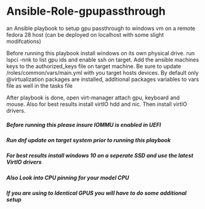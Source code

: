 # Ansible-Role-gpupassthrough
an Ansible playbook to setup gpu passthrough to windows vm on a remote fedora 28 host (can be deployed on localhost with some slight modifcations)

Before running this playbook install windows on its own physical drive.
run lspci -nnk to list gpu ids and enable ssh on target. Add the ansible machines keys to the authorized_keys file on target machine. Be sure to update /roles/common/vars/main.yml with you target hosts devices.
By default only @virtualization packages are installed, additional packages variables to vars file as well in the tasks file

After playbook is done, open virt-manager attach gpu, keyboard and mouse. Also for best results install virtIO hdd and nic. Then install virtIO drivers.



##### Before running this please insure IOMMU is enabled in UEFI
#####  Run dnf update on target system prior to running this playbook
##### For best results install windows 10 on a seperate SSD and use the latest VirtIO drivers
##### Also Look into CPU pinning for your model CPU
##### If you are using to Identical GPUS you will have to do some additional setup
